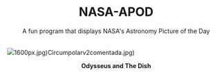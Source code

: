 <div align="center">
  <h1>
    NASA-APOD
  </h1>
</div>
  
<div align="center">
  A fun program that displays NASA's Astronomy Picture of the Day
</div>

<br>

![](https://apod.nasa.gov/apod/image/2403/The_Dish_Tracking_IM-1_22February2024_04.jpg)1600px.jpg)Circumpolarv2comentada.jpg)

<p align = "center">
  <b>Odysseus and The Dish</b>
</p>
